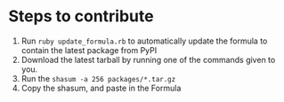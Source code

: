 # Steps to contribute

1. Run `ruby update_formula.rb` to automatically update the formula to contain the latest package from PyPI
2. Download the latest tarball by running one of the commands given to you.
3. Run the `shasum -a 256 packages/*.tar.gz`
4. Copy the shasum, and paste in the Formula
